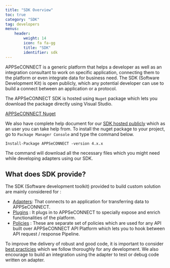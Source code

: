 ```yaml
---
title: "SDK Overview"
toc: true
category: "SDK"
tag: developers
menus:
    header: 
        weight: 14
        icon: fa fa-gg
        title: "SDK"
        identifier: sdk            
---
```


APPSeCONNECT is a generic platform that helps a developer as well as an integration consultant to work on specific application, connecting them to the platform
or even integrate data for business need. The SDK (Software Development Kit) is open publicly, which any potential developer can use to build a connect between 
an application or a protocol. 

The APPSeCONNECT SDK is hosted using `Nuget` package which lets you download the package directly using Visual Studio. 

[APPSeCONNECT Nuget](https://www.nuget.org/packages/APPSeCONNECT/)

We also have complete help document for our [SDK hosted publicly](http://isdn.appseconnect.com) which as an user you can take help from. To install the nuget package
to your project, go to `Package Manager Console` and type the command below. 

```command
Install-Package APPSeCONNECT -version 4.x.x
```

The command will download all the necessary files which you might need while developing adapters using our SDK. 

## What does SDK provide? 

The SDK (Software development toolkit) provided to build custom solution are mainly considered for : 

- [Adapters](/sdk/overview-adapters/): That connects to an application for transferring data to APPSeCONNECT. 
- [Plugins](/sdk/overview-plugins/) : It plugs in to APPSeCONNECT to specially expose and enrich functionalities of the platform. 
- [Policies](/sdk/overview-policies/) : These are separate set of policies which are used for any API built over APPSeCONNECT API Platform which lets you to hook between API request / response Pipeline. 


To improve the delivery of robust and good code, it is important to consider [best practicies](/sdk/Dos-and-Donts-for-SDK/) which we follow thoroughly for any development. We also encourage to 
build an integration using the adapter to test or debug code written on adapter. 


